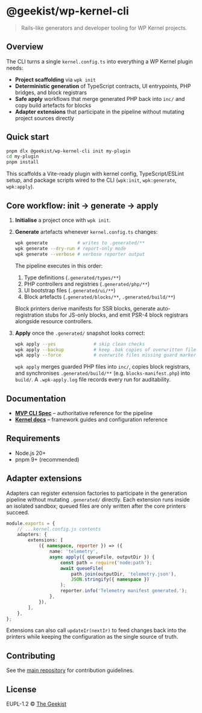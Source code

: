# @geekist/wp-kernel-cli

> Rails-like generators and developer tooling for WP Kernel projects.

## Overview

The CLI turns a single `kernel.config.ts` into everything a WP Kernel plugin needs:

- **Project scaffolding** via `wpk init`
- **Deterministic generation** of TypeScript contracts, UI entrypoints, PHP bridges, and block registrars
- **Safe apply** workflows that merge generated PHP back into `inc/` and copy build artefacts for blocks
- **Adapter extensions** that participate in the pipeline without mutating project sources directly

## Quick start

```bash
pnpm dlx @geekist/wp-kernel-cli init my-plugin
cd my-plugin
pnpm install
```

This scaffolds a Vite-ready plugin with kernel config, TypeScript/ESLint setup, and package scripts wired to the CLI (`wpk:init`, `wpk:generate`, `wpk:apply`).

## Core workflow: init → generate → apply

1. **Initialise** a project once with `wpk init`.
2. **Generate** artefacts whenever `kernel.config.ts` changes:

    ```bash
    wpk generate           # writes to .generated/**
    wpk generate --dry-run # report-only mode
    wpk generate --verbose # verbose reporter output
    ```

    The pipeline executes in this order:
    1. Type definitions (`.generated/types/**`)
    2. PHP controllers and registries (`.generated/php/**`)
    3. UI bootstrap files (`.generated/ui/**`)
    4. Block artefacts (`.generated/blocks/**`, `.generated/build/**`)

    Block printers derive manifests for SSR blocks, generate auto-registration stubs for JS-only blocks, and emit PSR-4 block registrars alongside resource controllers.

3. **Apply** once the `.generated/` snapshot looks correct:
    ```bash
    wpk apply --yes              # skip clean checks
    wpk apply --backup           # keep .bak copies of overwritten files
    wpk apply --force            # overwrite files missing guard markers
    ```
    `wpk apply` merges guarded PHP files into `inc/`, copies block registrars, and synchronises `.generated/build/**` (e.g. `blocks-manifest.php`) into `build/`. A `.wpk-apply.log` file records every run for auditability.

## Documentation

- **[MVP CLI Spec](./mvp-cli-spec.md)** – authoritative reference for the pipeline
- **[Kernel docs](https://thegeekist.github.io/wp-kernel/)** – framework guides and configuration reference

## Requirements

- Node.js 20+
- pnpm 9+ (recommended)

## Adapter extensions

Adapters can register extension factories to participate in the generation pipeline without mutating `.generated/` directly. Each extension runs inside an isolated sandbox; queued files are only written after the core printers succeed.

```ts
module.exports = {
	// ...kernel.config.js contents
	adapters: {
		extensions: [
			({ namespace, reporter }) => ({
				name: 'telemetry',
				async apply({ queueFile, outputDir }) {
					const path = require('node:path');
					await queueFile(
						path.join(outputDir, 'telemetry.json'),
						JSON.stringify({ namespace })
					);
					reporter.info('Telemetry manifest generated.');
				},
			}),
		],
	},
};
```

Extensions can also call `updateIr(nextIr)` to feed changes back into the printers while keeping the configuration as the single source of truth.

## Contributing

See the [main repository](https://github.com/theGeekist/wp-kernel) for contribution guidelines.

## License

EUPL-1.2 © [The Geekist](https://github.com/theGeekist)

